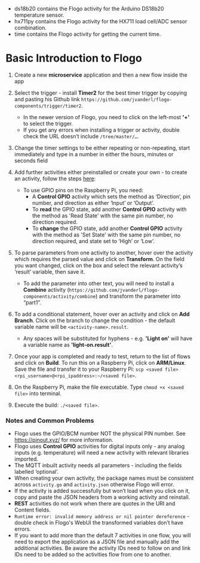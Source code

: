 * ds18b20 contains the Flogo activity for the Arduino DS18b20 temperature sensor.
* hx711py contains the Flogo activity for the HX711 load cell/ADC sensor combination.
* time contains the Flogo activity for getting the current time.




Basic Introduction to Flogo
===========================     


1. Create a new __microservice__ application and then a new flow inside the app

1. Select the trigger - install __Timer2__ for the best timer trigger by copying and pasting his Github link `https://github.com/jvanderl/flogo-components/trigger/timer2`. 

   * In the newer version of Flogo, you need to click on the left-most __'+'__ to select the trigger.
   * If you get any errors when installing a trigger or activity, double check the URL doesn’t include `/tree/master/…`.

2. Change the timer settings to be either repeating or non-repeating, start immediately and type in a number in either the hours, minutes or seconds field

3. Add further activities either preinstalled or create your own - to create an activity, follow the steps [here](https://tibcosoftware.github.io/flogo/extensions-developer/create-activity/):
    * To use GPIO pins on the Raspberry Pi, you need:
      *  A __Control GPIO__ activity which sets the method as ‘Direction’, pin number, and direction as either ‘Input’ or ‘Output’.
      * To __read__ the GPIO state, add another __Control GPIO__ activity with the method as 'Read State' with the same pin number, no direction required.
      * To __change__ the GPIO state, add another __Control GPIO__ activity with the method as 'Set State' with the same pin number, no direction required, and state set to ‘High’ or ‘Low’.

5. To parse parameters from one activity to another, hover over the activity which requires the parsed value and click on __Transform__. On the field you want changed, click on the box and select the relevant activity’s ‘result’ variable, then save it.
    * To add the parameter into other text, you will need to install a __Combine__ activity (`https://github.com/jvanderl/flogo-components/activity/combine`) and transform the parameter into “part1”.
6. To add a conditional statement, hover over an activity and click on __Add Branch__. Click on the branch to change the condition - the default variable name will be `<activity-name>.result`.
    * Any spaces will be substituted for hyphens - e.g. __'Light on'__ will have a variable name as __'light-on.result'__.

7. Once your app is completed and ready to test, return to the list of flows and click on __Build__. To run this on a Raspberry Pi, click on __ARM/Linux__. Save the file and transfer it to your Raspberry Pi: `scp <saved file> <rpi_username>@<rpi_ipaddress>:~/<saved file>`.
2. On the Raspberry Pi, make the file executable. Type `chmod +x <saved file>` into terminal.

3. Execute the build: `./<saved file>`.

### Notes and Common Problems

* Flogo uses the GPIO/BCM number NOT the physical PIN number. See https://pinout.xyz/ for more information.
* Flogo uses __Control GPIO__ activities for digital inputs only - any analog inputs (e.g. temperature) will need a new activity with relevant libraries imported.
* The MQTT inbuilt activity needs all parameters - including the fields labelled ‘optional’.
* When creating your own activity, the package names must be consistent across `activity.go` and `activity.json` otherwise Flogo will error.
* If the activity is added successfully but won’t load when you click on it, copy and paste the JSON headers from a working activity and reinstall.
* __REST__ activities do not work when there are quotes in the URI and Content fields.
* `Runtime error: invalid memory address or nil pointer dereference` - double check in Flogo's WebUI the transformed variables don’t have errors.
* If you want to add more than the default 7 activities in one flow, you will need to export the application as a JSON file and manually add the additional activities. Be aware the activity IDs need to follow on and link IDs need to be added so the activities flow from one to another.
